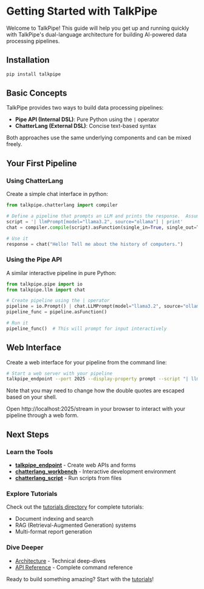 # Getting Started with TalkPipe

Welcome to TalkPipe! This guide will help you get up and running quickly with TalkPipe's dual-language architecture for building AI-powered data processing pipelines.

## Installation

```bash
pip install talkpipe
```

## Basic Concepts

TalkPipe provides two ways to build data processing pipelines:

- **Pipe API (Internal DSL)**: Pure Python using the `|` operator
- **ChatterLang (External DSL)**: Concise text-based syntax

Both approaches use the same underlying components and can be mixed freely.

## Your First Pipeline

### Using ChatterLang

Create a simple chat interface in python:

```python
from talkpipe.chatterlang import compiler

# Define a pipeline that prompts an LLM and prints the response.  Assumed Ollama is installed locally and llama3.2 is downloaded.
script = '| llmPrompt[model="llama3.2", source="ollama"] | print'
chat = compiler.compile(script).asFunction(single_in=True, single_out=True)

# Use it
response = chat("Hello! Tell me about the history of computers.")
```

### Using the Pipe API

A similar interactive pipeline in pure Python:

```python
from talkpipe.pipe import io
from talkpipe.llm import chat

# Create pipeline using the | operator
pipeline = io.Prompt() | chat.LLMPrompt(model="llama3.2", source="ollama") | io.Print()
pipeline_func = pipeline.asFunction()

# Run it
pipeline_func()  # This will prompt for input interactively
```

## Web Interface

Create a web interface for your pipeline from the command line:

```bash
# Start a web server with your pipeline
talkpipe_endpoint --port 2025 --display-property prompt --script "| llmPrompt[model=\"llama3.2\", source=\"ollama\", field=\"prompt\"]"
```

Note that you may need to change how the double quotes are escaped based on your shell.

Open http://localhost:2025/stream in your browser to interact with your pipeline through a web form.

## Next Steps

### Learn the Tools

- **[talkpipe_endpoint](api-reference/chatterlang-server.md)** - Create web APIs and forms
- **[chatterlang_workbench](api-reference/chatterlang-workbench.md)** - Interactive development environment
- **[chatterlang_script](api-reference/chatterlang-script.md)** - Run scripts from files

### Explore Tutorials

Check out the [tutorials directory](tutorials/) for complete tutorials:
- Document indexing and search
- RAG (Retrieval-Augmented Generation) systems  
- Multi-format report generation

### Dive Deeper

- [Architecture](architecture/) - Technical deep-dives
- [API Reference](api-reference/) - Complete command reference


Ready to build something amazing? Start with the [tutorials](tutorials/)!
